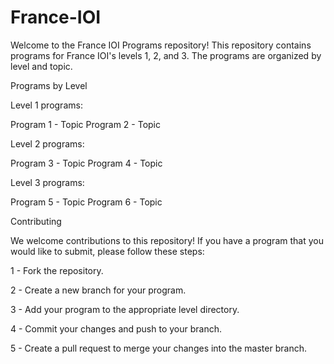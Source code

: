 # France-IOI
Welcome to the France IOI Programs repository!
This repository contains programs for France IOI's levels 1, 2, and 3.
The programs are organized by level and topic.

Programs by Level

Level 1 programs:

Program 1 - Topic
Program 2 - Topic

Level 2 programs:

Program 3 - Topic
Program 4 - Topic

Level 3 programs:

Program 5 - Topic
Program 6 - Topic

Contributing

We welcome contributions to this repository! If you have a program that you would like to submit, please follow these steps:

1 - Fork the repository.

2 - Create a new branch for your program.

3 - Add your program to the appropriate level directory.

4 - Commit your changes and push to your branch.

5 - Create a pull request to merge your changes into the master branch.
